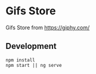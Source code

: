 # Gifs Store
Gifs Store from https://giphy.com/

## Development
```
npm install
npm start || ng serve
```
